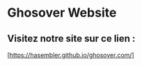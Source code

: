 # Ghosover Website

## Visitez notre site sur ce lien :


[https://hasembler.github.io/ghosover.com/]

